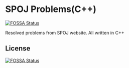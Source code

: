 # SPOJ Problems(C++)
[![FOSSA Status](https://app.fossa.com/api/projects/git%2Bgithub.com%2FMoxiis%2FSPOJ-cpp.svg?type=shield)](https://app.fossa.com/projects/git%2Bgithub.com%2FMoxiis%2FSPOJ-cpp?ref=badge_shield)


Resolved problems from SPOJ website. All written in C++


## License
[![FOSSA Status](https://app.fossa.com/api/projects/git%2Bgithub.com%2FMoxiis%2FSPOJ-cpp.svg?type=large)](https://app.fossa.com/projects/git%2Bgithub.com%2FMoxiis%2FSPOJ-cpp?ref=badge_large)